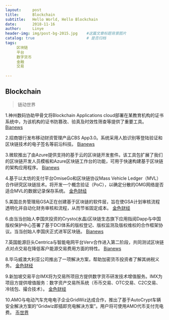 ```yaml
---
layout:     post
title:      Blockchain
subtitle:   Hello World, Hello Blockchain
date:       2018-11-16 
author:     Linye 
header-img: img/post-bg-2015.jpg 	#这篇文章标题背景图片
catalog: true 						# 是否归档
tags:	
     区块链
     平台
     数字货币
     金融
     交易
    
---
```


## Blockchain
>链动世界

1.神州数码协助甲骨文将Blockchain Applications cloud部署在某教育机构的证书系统中，为该机构的证书防篡改、验真及时效性筛查等提供了重要工具。 [Bianews](https://www.bianews.com/news/flash?id=24824)

2.招商银行发布移动财资管理产品CBS App3.0。系统采用人脸识别等登陆验证和区块链技术的电子签名等前沿科技。 [Bianews](https://www.bianews.com/news/flash?id=24817)

3.微软推出了由Azure提供支持的基于云的区块链开发套件。该工具包扩展了我们的区块链开发人员模板和Azure区块链工作台的功能，可用于快速构建基于区块链的架构应用程序。 [Bianews](https://www.bianews.com/news/flash?id=24762)

4.基于以太坊的支付平台OmiseGo和区块链协议Mass Vehicle Ledger（MVL）合作研究区块链技术。将开发一个概念验证（PoC），以确定分散的OMG网络是否适合MVL的数据记录保存系统。 [金色财经](https://www.jinse.com/lives/64651.htm)

5.美国总务管理局GSA正在创建基于区块链的软件层，旨在使GSA计划审核流程透明化并自动化财务审核和流程，从而节省固定成本。 [金色财经](https://www.jinse.com/lives/64633.htm)

6.由当当创始人李国庆投资的Crysto(水晶)区块链生态旗下应用指阅Dapp与中国版权保护中心签署了基于DCI体系的版权登记、版权监测及版权维权的合作框架协议。当当创始人李国庆正式进军区块链。 [Bianews](https://www.bianews.com/news/flash?id=24798)

7.英国能源巨头Centrica与智能电网平台Verv合作进入第二阶段，共同测试区块链点对点交易在降低客户能源交易费用方面的特性。 [Bianews](https://www.bianews.com/news/flash?id=24769)

8.毕马威澳大利亚公司推出了一项解决方案，帮助加密货币投资者了解其纳税义务。 [金色财经](https://www.jinse.com/lives/64627.htm)

9.新加坡交易平台IMX将为交易所项目方提供数字货币研发技术增值服务。IMX为项目方提供增值服务：数字资产交易所系统（币币交易、OTC交易、C2C交易、冷钱包、撮合技术）。 [金色财经](https://www.jinse.com/lives/64745.htm)

10.AMO与电动汽车充电电子企业GridWiz达成合作，推出了基于AutoCrypt车辆安全解决方案的“Gridwiz即插即充电解决方案”。用户将可使用AMO代币支付充电费。 [币世界](https://www.bishijie.com/kuaixun_156900)
